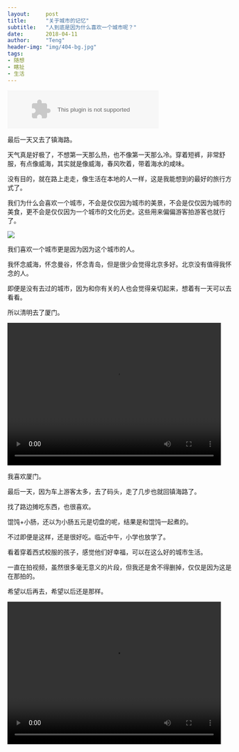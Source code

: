 ```yaml
---
layout:     post
title:      "关于城市的记忆"
subtitle:   "人到底是因为什么喜欢一个城市呢？"
date:       2018-04-11
author:     "Teng"
header-img: "img/404-bg.jpg"
tags:
- 随想
- 瞎扯
- 生活
---
```



<embed src="//music.163.com/style/swf/widget.swf?sid=25867002&type=2&auto=1&width=320&height=66" width="340" height="86"  allowNetworking="all">

最后一天又去了镇海路。

天气真是好极了，不想第一天那么热，也不像第一天那么冷。穿着短裤，非常舒服，有点像威海，其实就是像威海，春风吹着，带着海水的咸味。

没有目的，就在路上走走，像生活在本地的人一样，这是我能想到的最好的旅行方式了。

我们为什么会喜欢一个城市，不会是仅仅因为城市的美景，不会是仅仅因为城市的美食，更不会是仅仅因为一个城市的文化历史。这些用来偏偏游客拍游客也就行了。

![](http://images.tengblog.cn/18-4-11/21152783.jpg)

我们喜欢一个城市更是因为因为这个城市的人。

我怀念威海，怀念曼谷，怀念青岛，但是很少会觉得北京多好。北京没有值得我怀念的人。

即便是没有去过的城市，因为和你有关的人也会觉得亲切起来，想着有一天可以去看看。

所以清明去了厦门。


 <video width="480" height="320" controls> <source src="http://onetake.dafork.com/static/photos/rmoz0r5.html"> </video>

我喜欢厦门。

最后一天，因为车上游客太多，去了码头，走了几步也就回镇海路了。

找了路边摊吃东西，也很喜欢。

馄饨+小肠，还以为小肠五元是切盘的呢，结果是和馄饨一起煮的。

不过即便是这样，还是很好吃。临近中午，小学也放学了。

看着穿着西式校服的孩子，感觉他们好幸福，可以在这么好的城市生活。

一直在拍视频，虽然很多毫无意义的片段，但我还是舍不得删掉，仅仅是因为这是在那拍的。


希望以后再去，希望以后还是那样。


 <video width="480" height="320" controls> <source src="http://onetake.dafork.com/static/photos/5ralg38.html"> </video>
